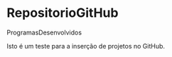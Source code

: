 RepositorioGitHub
=================

ProgramasDesenvolvidos

Isto é um teste para a inserção de projetos no GitHub.
